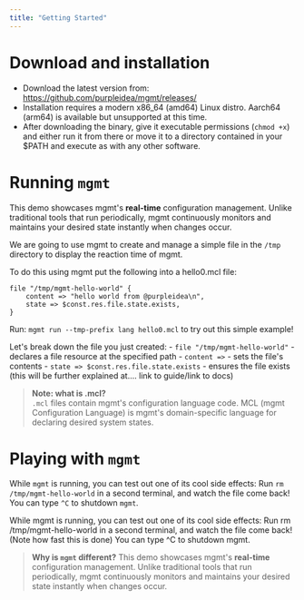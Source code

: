 ```yaml
---
title: "Getting Started"
---
```


# Download and installation

- Download the latest version from: https://github.com/purpleidea/mgmt/releases/
- Installation requires a modern x86_64 (amd64) Linux distro. Aarch64 (arm64) is
  available but unsupported at this time.
- After downloading the binary, give it executable permissions (`chmod +x`) and
  either run it from there or move it to a directory contained in your $PATH and
  execute as with any other software.

# Running `mgmt`

This demo showcases mgmt's **real-time** configuration management. Unlike
traditional tools that run periodically, mgmt continuously monitors and
maintains your desired state instantly when changes occur.

We are going to use mgmt to create and manage a simple file in the `/tmp`
directory to display the reaction time of mgmt.

To do this using mgmt put the following into a hello0.mcl file:

```
file "/tmp/mgmt-hello-world" {
	content => "hello world from @purpleidea\n",
	state => $const.res.file.state.exists,
}
```

Run: `mgmt run --tmp-prefix lang hello0.mcl` to try out this simple example!

Let's break down the file you just created: - `file "/tmp/mgmt-hello-world"` -
declares a file resource at the specified path - `content =>` - sets the file's
contents - `state => $const.res.file.state.exists` - ensures the file exists
(this will be further explained at.... link to guide/link to docs)

> **Note: what is .mcl?**  
> `.mcl` files contain mgmt's configuration language code. MCL (mgmt
> Configuration Language) is mgmt's domain-specific language for declaring
> desired system states.

# Playing with `mgmt`

While `mgmt` is running, you can test out one of its cool side effects: Run
`rm /tmp/mgmt-hello-world` in a second terminal, and watch the file come back!
You can type `^C` to shutdown `mgmt`.

While mgmt is running, you can test out one of its cool side effects: Run rm
/tmp/mgmt-hello-world in a second terminal, and watch the file come back! (Note
how fast this is done) You can type ^C to shutdown mgmt.

> **Why is `mgmt` different?** This demo showcases mgmt's **real-time**
> configuration management. Unlike traditional tools that run periodically, mgmt
> continuously monitors and maintains your desired state instantly when changes
> occur.
